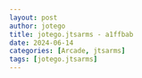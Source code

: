 ```yaml
---
layout: post
author: jotego
title: jotego.jtsarms - a1ffbab
date: 2024-06-14
categories: [Arcade, jtsarms]
tags: [jotego.jtsarms]
---
```


